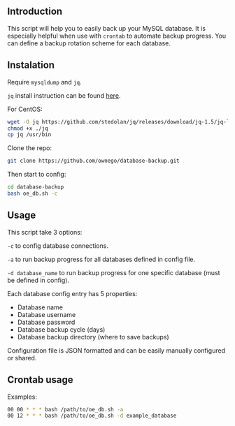 ## Introduction

This script will help you to easily back up your MySQL database. It is especially helpful when use with `crontab` to automate backup progress. You can define a backup rotation scheme for each database.
## Instalation

Require `mysqldump` and `jq`.

`jq` install instruction can be found [here](https://stedolan.github.io/jq/download/).

For CentOS:

```bash
wget -O jq https://github.com/stedolan/jq/releases/download/jq-1.5/jq-linux64
chmod +x ./jq
cp jq /usr/bin
```

Clone the repo: 

```bash
git clone https://github.com/ownego/database-backup.git
```

Then start to config:

```bash
cd database-backup
bash oe_db.sh -c
```

## Usage

This script take 3 options:

`-c` to config database connections.

`-a` to run backup progress for all databases defined in config file.

`-d database_name` to run backup progress for one specific database (must be defined in config).

Each database config entry has 5 properties:

   *   Database name
   *   Database username
   *   Database password
   *   Database backup cycle (days)
   *   Database backup directory (where to save backups)
   
Configuration file is JSON formatted and can be easily manually configured or shared.
    
## Crontab usage

Examples:

```bash
00 00 * * * bash /path/to/oe_db.sh -a
00 12 * * * bash /path/to/oe_db.sh -d example_database
```

